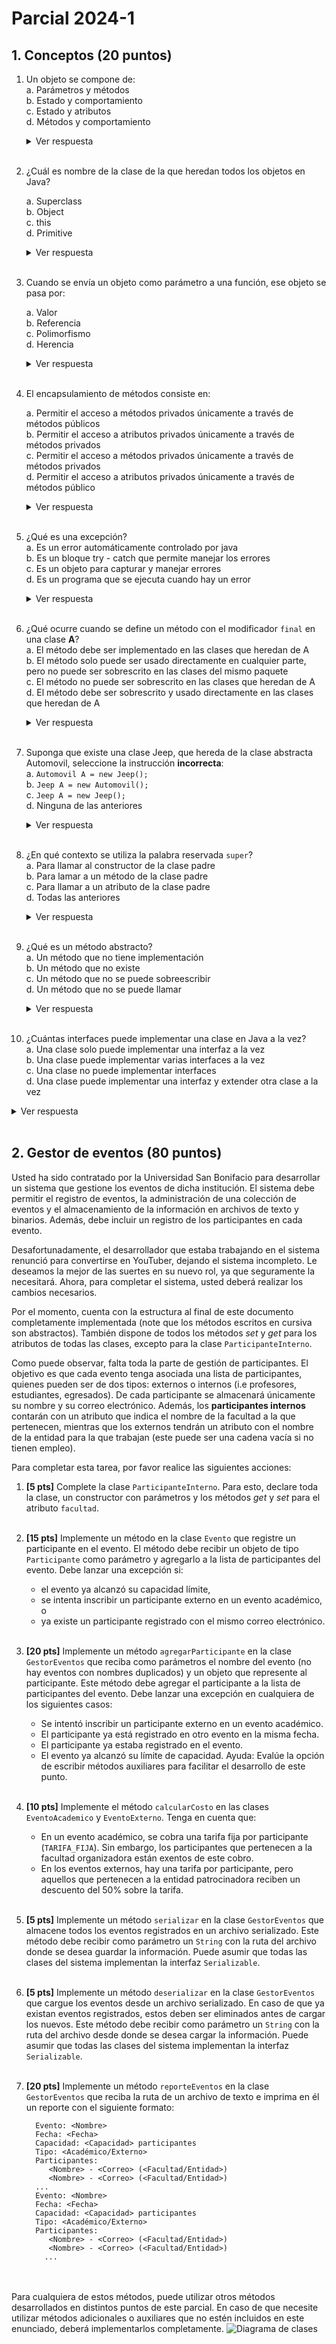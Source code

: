 # Parcial 2024-1

## 1. Conceptos (20 puntos) 

1. Un objeto se compone de: </br>
    a. Parámetros y métodos </br>
    b. Estado y comportamiento </br>
    c. Estado y atributos </br>
    d. Métodos y comportamiento </br>
    <details>
         <summary>Ver respuesta</summary>
         b. Estado y comportamiento  
    </details></br>

2. ¿Cuál es nombre de la clase de la que heredan todos los objetos en Java?</br>

   a. Superclass </br>
   b. Object </br>
   c. this </br>
   d. Primitive </br>
   <details>
   <summary>Ver respuesta</summary>
      b. Object  
   </details></br>

3. Cuando se envía un objeto como parámetro a una función, ese objeto se pasa por:</br>

    a. Valor </br>
    b. Referencia </br>
    c. Polimorfismo </br>
    d. Herencia </br>
       <details>
       <summary>Ver respuesta</summary>
          b. Referencia  
       </details></br>

4. El encapsulamiento de métodos consiste en: </br>

    a. Permitir el acceso a métodos privados únicamente a través de métodos públicos </br>
    b. Permitir el acceso a atributos privados únicamente a través de métodos privados</br>
    c. Permitir el acceso a métodos privados únicamente a través de métodos privados </br>
    d. Permitir el acceso a atributos privados únicamente a través de métodos público </br>
       <details>
       <summary>Ver respuesta</summary>
          d. Permitir el acceso a atributos privados únicamente a través de métodos público  
       </details></br>

5. ¿Qué es una excepción?</br>
   a. Es un error automáticamente controlado por java </br>
   b. Es un bloque try - catch que permite manejar los errores</br>
   c. Es un objeto para capturar y manejar errores </br>
   d. Es un programa que se ejecuta cuando hay un error </br>
   <details>
   <summary>Ver respuesta</summary>
   c. Es un objeto para capturar y manejar errores  
   </details></br>

6. ¿Qué ocurre cuando se define un método con el modificador `final` en una clase **A**?</br>
   a. El método debe ser implementado en las clases que heredan de A </br>
   b. El método solo puede ser usado directamente en cualquier parte, pero no puede ser sobrescrito en las clases del mismo paquete</br>
   c. El método no puede ser sobrescrito en las clases que heredan de A </br>
   d. El método debe ser sobrescrito y usado directamente en las clases que heredan de A </br>
   <details>
   <summary>Ver respuesta</summary>
   c. El método no puede ser sobrescrito en las clases que heredan de A 
   </details></br>

7. Suponga que existe una clase Jeep, que hereda de la clase abstracta Automovil, seleccione la instrucción **incorrecta**:</br>
   a. `Automovil A = new Jeep();` </br>
   b. `Jeep A = new Automovil();` </br>
   c. `Jeep A = new Jeep();` </br>
   d. Ninguna de las anteriores </br>
   <details>
   <summary>Ver respuesta</summary>
   b. Jeep A = new Automovil();
   </details></br>



8. ¿En qué contexto se utiliza la palabra reservada `super`?</br>
   a. Para llamar al constructor de la clase padre </br>
   b. Para lamar a un método de la clase padre </br>
   c. Para llamar a un atributo de la clase padre </br>
   d. Todas las anteriores </br>
   <details>
   <summary>Ver respuesta</summary>
   d. Todas las anteriores
   </details></br>

9. ¿Qué es un método abstracto?</br>
   a. Un método que no tiene implementación </br>
   b. Un método que no existe </br>
   c. Un método que no se puede sobreescribir </br>
   d. Un método que no se puede llamar </br>
   <details>
   <summary>Ver respuesta</summary>
   a. Un método que no tiene implementación
   </details></br>

10. ¿Cuántas interfaces puede implementar una clase en Java a la vez?</br>
    a. Una clase solo puede implementar una interfaz a la vez </br>
    b. Una clase puede implementar varias interfaces a la vez</br>
    c. Una clase no puede implementar interfaces </br>
    d. Una clase puede implementar una interfaz y extender otra clase a la vez </br>
   <details>
   <summary>Ver respuesta</summary>
   b. Una clase puede implementar varias interfaces a la vez
   </details></br>


## 2. Gestor de eventos (80 puntos)


Usted ha sido contratado por la Universidad San Bonifacio para desarrollar un sistema que gestione los eventos de dicha institución. El sistema debe permitir el registro de eventos, la administración de una colección de eventos y el almacenamiento de la información en archivos de texto y binarios. Además, debe incluir un registro de los participantes en cada evento.

Desafortunadamente, el desarrollador que estaba trabajando en el sistema renunció para convertirse en YouTuber, dejando el sistema incompleto. Le deseamos la mejor de las suertes en su nuevo rol, ya que seguramente la necesitará. Ahora, para completar el sistema, usted deberá realizar los cambios necesarios.

Por el momento, cuenta con la estructura al final de este documento completamente implementada (note que los métodos escritos en cursiva son abstractos). También dispone de todos los métodos *set* y *get* para los atributos de todas las clases, excepto para la clase `ParticipanteInterno`.

Como puede observar, falta toda la parte de gestión de participantes. El objetivo es que cada evento tenga asociada una lista de participantes, quienes pueden ser de dos tipos: externos o internos (i.e profesores, estudiantes, egresados). De cada participante se almacenará únicamente su nombre y su correo electrónico. Además, los **participantes internos** contarán con un atributo que indica el nombre de la facultad a la que pertenecen, mientras que los externos tendrán un atributo con el nombre de la entidad para la que trabajan (este puede ser una cadena vacía si no tienen empleo).

Para completar esta tarea, por favor realice las siguientes acciones:

1. **[5 pts]** Complete la clase `ParticipanteInterno`. Para esto, declare toda la clase, un constructor con parámetros y los métodos *get* y *set* para el atributo `facultad`. </br></br>

2. **[15 pts]** Implemente un método en la clase `Evento` que registre un participante en el evento. El método debe recibir un objeto de tipo `Participante` como parámetro y agregarlo a la lista de participantes del evento. Debe lanzar una excepción si:
   - el evento ya alcanzó su capacidad límite,
   - se intenta inscribir un participante externo en un evento académico, o
   - ya existe un participante registrado con el mismo correo electrónico.</br></br>

3. **[20 pts]** Implemente un método `agregarParticipante` en la clase `GestorEventos` que reciba como parámetros el nombre del evento (no hay eventos con nombres duplicados) y un objeto que represente al participante. Este método debe agregar el participante a la lista de participantes del evento. Debe lanzar una excepción en cualquiera de los siguientes casos:
   - Se intentó inscribir un participante externo en un evento académico.
   - El participante ya está registrado en otro evento en la misma fecha.
   - El participante ya estaba registrado en el evento.
   - El evento ya alcanzó su límite de capacidad.
   Ayuda: Evalúe la opción de escribir métodos auxiliares para facilitar el desarrollo de este punto.</br></br>
   
4. **[10 pts]** Implemente el método `calcularCosto` en las clases `EventoAcademico` y `EventoExterno`. Tenga en cuenta que:
   - En un evento académico, se cobra una tarifa fija por participante (`TARIFA_FIJA`). Sin embargo, los participantes que pertenecen a la facultad organizadora están exentos de este cobro.
   - En los eventos externos, hay una tarifa por participante, pero aquellos que pertenecen a la entidad patrocinadora reciben un descuento del 50% sobre la tarifa.</br></br>

5. **[5 pts]** Implemente un método `serializar` en la clase `GestorEventos` que almacene todos los eventos registrados en un archivo serializado. Este método debe recibir como parámetro un `String` con la ruta del archivo donde se desea guardar la información. Puede asumir que todas las clases del sistema implementan la interfaz `Serializable`. </br></br>

6. **[5 pts]** Implemente un método `deserializar` en la clase `GestorEventos` que cargue los eventos desde un archivo serializado. En caso de que ya existan eventos registrados, estos deben ser eliminados antes de cargar los nuevos. Este método debe recibir como parámetro un `String` con la ruta del archivo desde donde se desea cargar la información. Puede asumir que todas las clases del sistema implementan la interfaz `Serializable`.</br></br>

7. **[20 pts]** Implemente un método `reporteEventos` en la clase `GestorEventos` que reciba la ruta de un archivo de texto e imprima en él un reporte con el siguiente formato:
    ```
      Evento: <Nombre>
      Fecha: <Fecha>
      Capacidad: <Capacidad> participantes
      Tipo: <Académico/Externo>
      Participantes:
         <Nombre> - <Correo> (<Facultad/Entidad>)
         <Nombre> - <Correo> (<Facultad/Entidad>)
      ...
      Evento: <Nombre>
      Fecha: <Fecha>
      Capacidad: <Capacidad> participantes
      Tipo: <Académico/Externo>
      Participantes:
         <Nombre> - <Correo> (<Facultad/Entidad>)
         <Nombre> - <Correo> (<Facultad/Entidad>)
        ...
    ```
</br></br>Para cualquiera de estos métodos, puede utilizar otros métodos desarrollados en distintos puntos de este parcial. En caso de que necesite utilizar métodos adicionales o auxiliares que no estén incluidos en este enunciado, deberá implementarlos completamente.
![Diagrama de clases](./assets/Parcial2410-diagramas.png)
